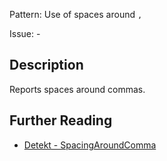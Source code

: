 Pattern: Use of spaces around `,`

Issue: -

## Description

Reports spaces around commas.

## Further Reading

* [Detekt - SpacingAroundComma](https://detekt.dev/docs/rules/formatting/#spacingaroundcomma)